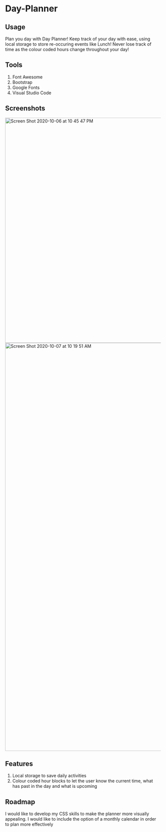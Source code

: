 <h1>Day-Planner</h1>

<h2>Usage</h2>
<p>Plan you day with Day Planner! Keep track of your day with ease, using local storage to store re-occuring events like Lunch! Never lose track of time as the colour coded hours change throughout your day!</p>

<h2>Tools</h2>
<ol>
  <li>Font Awesome</li>
  <li>Bootstrap</li>
  <li>Google Fonts</li>
  <li>Visual Studio Code</li>
</ol>

<h2>Screenshots</h2>
<img width="726" alt="Screen Shot 2020-10-06 at 10 45 47 PM" src="https://user-images.githubusercontent.com/70531552/95281651-b2b5c080-0825-11eb-9dcb-080a1bceeecd.png">
<img width="1316" alt="Screen Shot 2020-10-07 at 10 19 51 AM" src="https://user-images.githubusercontent.com/70531552/95343982-20460900-0887-11eb-87f3-3133f94bcaf0.png">
<h2>Features</h2>
<ol>
  <li>Local storage to save daily activities</li>
  <li>Colour coded hour blocks to let the user know the current time, what has past in the day and what is upcoming</li>
</ol>

<h2>Roadmap</h2>
<p>I would like to develop my CSS skills to make the planner more visually appealing. I would like to include the option of a monthly calendar in order to plan more effectively</p>





